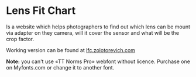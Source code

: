 # Lens Fit Chart
<p>Is a website which helps photographers to find out which lens can be mount via adapter on they camera, will it cover the sensor and what will be the crop factor.</p>
<p>Working version can be found at <a href="http://lfc.zolotorevich.com/">lfc.zolotorevich.com</a></p>
<p><b>Note:</b> you can't use «TT Norms Pro» webfont without licence. Purchase one on Myfonts.com or change it to another font.</p>
